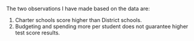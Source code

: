 The two observations I have made based on the data are:
1. Charter schools score higher than District schools.
2. Budgeting and spending more per student does not guarantee higher test score results.